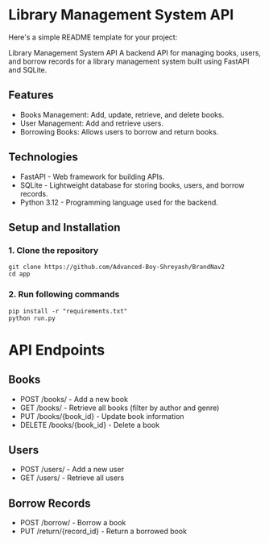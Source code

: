 # Library Management System API

Here's a simple README template for your project:

Library Management System API
A backend API for managing books, users, and borrow records for a library management system built using FastAPI and SQLite.

## Features

- Books Management: Add, update, retrieve, and delete books.
- User Management: Add and retrieve users.
- Borrowing Books: Allows users to borrow and return books.

## Technologies

- FastAPI - Web framework for building APIs.
- SQLite - Lightweight database for storing books, users, and borrow records.
- Python 3.12 - Programming language used for the backend.

## Setup and Installation

### 1. Clone the repository

    git clone https://github.com/Advanced-Boy-Shreyash/BrandNav2
    cd app

### 2. Run following commands

    pip install -r "requirements.txt"
    python run.py

# API Endpoints
## Books
- POST /books/ - Add a new book
- GET /books/ - Retrieve all books (filter by author and genre)
- PUT /books/{book_id} - Update book information
- DELETE /books/{book_id} - Delete a book

## Users
- POST /users/ - Add a new user
- GET /users/ - Retrieve all users

## Borrow Records
- POST /borrow/ - Borrow a book
- PUT /return/{record_id} - Return a borrowed book